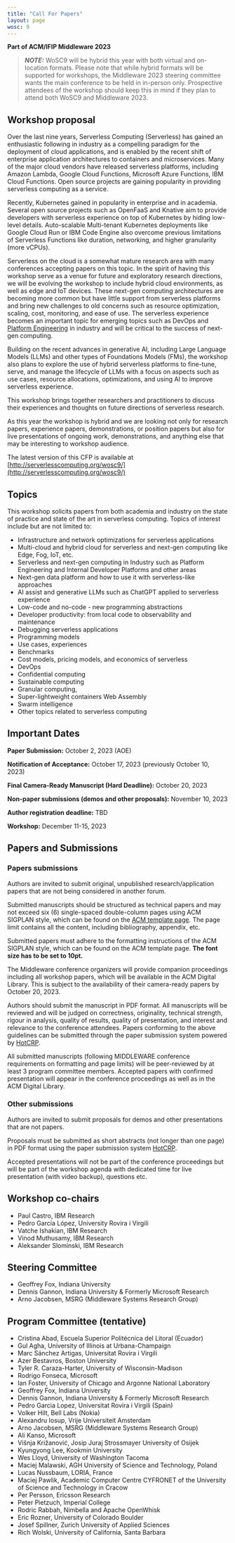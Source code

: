```yaml
---
title: "Call For Papers"
layout: page
wosc: 9
---
```


**Part of ACM/IFIP Middleware 2023**

> **_NOTE:_** WoSC9 will be hybrid this year with both virtual and on-location formats. Please note that while hybrid formats will be supported for workshops, the Middleware 2023 steering committee wants the main conference to be held in in-person only. Prospective attendees of the workshop should keep this in mind if they plan to attend both WoSC9 and Middleware 2023.

## Workshop proposal
Over the last nine years, Serverless Computing (Serverless) has gained an enthusiastic following in industry as a compelling paradigm for the deployment of cloud applications, and is enabled by the recent shift of enterprise application architectures to containers and microservices. Many of the major cloud vendors have released serverless platforms, including Amazon Lambda, Google Cloud Functions, Microsoft Azure Functions, IBM Cloud Functions. Open source projects are gaining popularity in providing serverless computing as a service.

Recently, Kubernetes gained in popularity in enterprise and in academia. Several open source projects such as OpenFaaS and Knative aim to provide developers with serverless experience on top of Kubernetes by hiding low-level details. Auto-scalable Multi-tenant Kubernetes deployments like Google Cloud Run or IBM Code Engine also overcome previous limitations of Serverless Functions like duration, networking, and higher granularity (more vCPUs).

Serverless on the cloud is a somewhat mature research area with many conferences accepting papers on this topic. In the spirit of having this workshop serve as a venue for future and exploratory research directions, we will be evolving the workshop to include hybrid cloud environments, as well as edge and IoT devices. These next-gen computing architectures are becoming more common but have little support from serverless platforms and bring new challenges to old concerns such as resource optimization, scaling, cost, monitoring, and ease of use. The serverless experience becomes an important topic for emerging topics such as DevOps and [Platform Engineering](https://platformengineering.org/) in industry and will be critical to the success of next-gen computing.

Building on the recent advances in generative AI, including Large Language Models (LLMs) and other types of Foundations Models (FMs), the workshop also plans to explore the use of hybrid serverless platforms to fine-tune, serve, and manage the lifecycle of LLMs with a focus on aspects such as use cases, resource allocations, optimizations, and using AI to improve serverless experience.

This workshop brings together researchers and practitioners to discuss their experiences and thoughts on future directions of serverless research.

As this year the workshop is hybrid and we are looking not only for research papers, experience papers, demonstrations, or position papers but also for live presentations of ongoing work, demonstrations, and anything else that may be interesting to workshop audience.

The latest version of this CFP is available at [http://serverlesscomputing.org/wosc9/](http://serverlesscomputing.org/wosc9/)


## Topics 
This workshop solicits papers from both academia and industry on the state of practice and state of the art in serverless computing. Topics of interest include but are not limited to:

* Infrastructure and network optimizations for serverless applications
* Multi-cloud and hybrid cloud for serverless and next-gen computing like Edge, Fog, IoT, etc.
* Serverless and next-gen computing in Industry such as Platform Engineering and Internal Developer Platforms and other areas
* Next-gen data platform and how to use it with serverless-like approaches
* AI assist and generative LLMs such as ChatGPT applied to serverless experience
* Low-code and no-code - new programming abstractions
* Developer productivity: from local code to observability and maintenance
* Debugging serverless applications
* Programming models
* Use cases, experiences
* Benchmarks
* Cost models, pricing models, and economics of serverless
* DevOps
* Confidential computing
* Sustainable computing
* Granular computing,
* Super-lightweight containers Web Assembly
* Swarm intelligence
* Other topics related to serverless computing

## Important Dates


**Paper Submission:** October 2, 2023 (AOE)

**Notification of Acceptance:** October 17, 2023 (previously October 10, 2023)

**Final Camera-Ready Manuscript (Hard Deadline):** October 20, 2023

**Non-paper submissions (demos and other proposals):** November 10, 2023

**Author registration deadline:** TBD

**Workshop:** December 11-15, 2023

## Papers and Submissions
### Papers submissions

Authors are invited to submit original, unpublished research/application papers that are not being considered in another forum.

Submitted manuscripts should be structured as technical papers and may not exceed six (6) single-spaced double-column pages using ACM SIGPLAN style, which can be found on the [ACM template page](https://www.acm.org/publications/proceedings-template). The page limit contains all the content, including bibliography, appendix, etc.

Submitted papers must adhere to the formatting instructions of the ACM SIGPLAN style, which can be found on the ACM template page. **The font size has to be set to 10pt.**

The Middleware conference organizers will provide companion proceedings including all workshop papers, which will be available in the ACM Digital Library. This is subject to the availability of their camera-ready papers by October 20, 2023.

Authors should submit the manuscript in PDF format. All manuscripts will be reviewed and will be judged on correctness, originality, technical strength, rigour in analysis, quality of results, quality of presentation, and interest and relevance to the conference attendees. Papers conforming to the above guidelines can be submitted through the paper submission system powered by [HotCRP](https://wosc2023.hotcrp.com/).

All submitted manuscripts (following MIDDLEWARE conference requirements on formatting and page limits) will be peer-reviewed by at least 3 program committee members. Accepted papers with confirmed presentation will appear in the conference proceedings as well as in the ACM Digital Library.

### Other submissions

Authors are invited to submit proposals for demos and other presentations that are not papers.

Proposals must be submitted as short abstracts (not longer than one page) in PDF format using the paper submission system [HotCRP](https://wosc2023.hotcrp.com/).

Accepted presentations will not be part of the conference proceedings but will be part of the workshop agenda with dedicated time for live presentation (with video backup), questions etc. 

## Workshop co-chairs

* Paul Castro, IBM Research
* Pedro García López, University Rovira i Virgili
* Vatche Ishakian, IBM Research
* Vinod Muthusamy, IBM Research
* Aleksander Slominski, IBM Research


## Steering Committee

* Geoffrey Fox, Indiana University
* Dennis Gannon, Indiana University & Formerly Microsoft Research
* Arno Jacobsen, MSRG (Middleware Systems Research Group)


## Program Committee (tentative)

* Cristina Abad, Escuela Superior Politécnica del Litoral (Ecuador)
* Gul Agha, University of Illinois at Urbana-Champaign
* Marc Sánchez Artigas, Universitat Rovira i Virgili
* Azer Bestavros, Boston University
* Tyler R. Caraza-Harter, University of Wisconsin-Madison
* Rodrigo Fonseca, Microsoft
* Ian Foster, University of Chicago and Argonne National Laboratory
* Geoffrey Fox, Indiana University
* Dennis Gannon, Indiana University & Formerly Microsoft Research
* Pedro Garcia Lopez, Universitat Rovira i Virgili (Spain)
* Volker Hilt, Bell Labs (Nokia)
* Alexandru Iosup, Vrije Universiteit Amsterdam
* Arno Jacobsen, MSRG (Middleware Systems Research Group)
* Ali Kanso, Microsoft
* Višnja Križanović, Josip Juraj Strossmayer University of Osijek
* Kyungyong Lee, Kookmin University
* Wes Lloyd, University of Washington Tacoma
* Maciej Malawski, AGH University of Science and Technology, Poland
* Lucas Nussbaum, LORIA, France
* Maciej Pawlik, Academic Computer Centre CYFRONET of the University of Science and Technology in Cracow
* Per Persson, Ericsson Research
* Peter Pietzuch, Imperial College
* Rodric Rabbah, Nimbella and Apache OpenWhisk
* Eric Rozner, University of Colorado Boulder
* Josef Spillner, Zurich University of Applied Sciences
* Rich Wolski, University of California, Santa Barbara